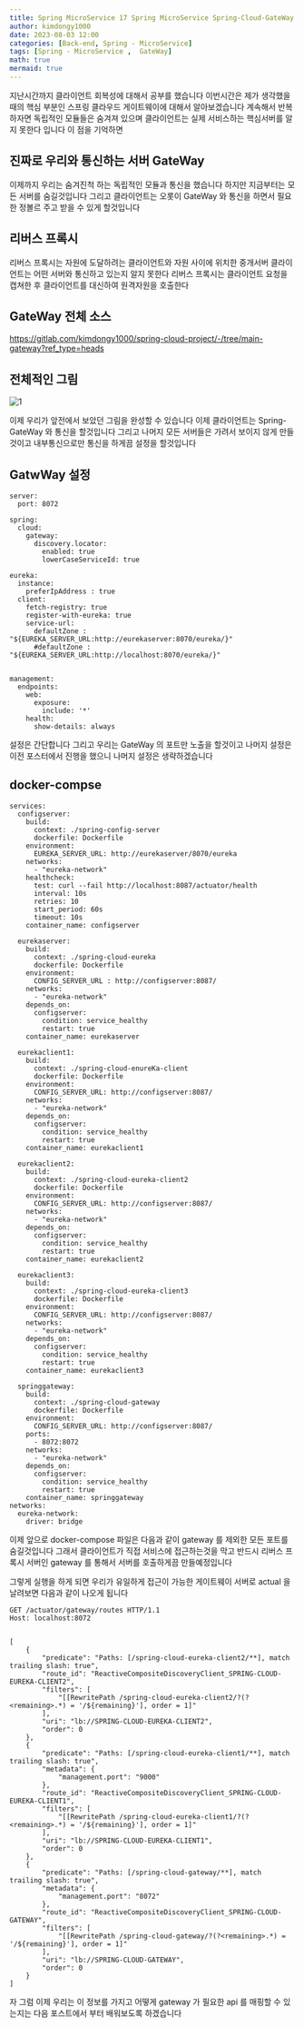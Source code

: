 ```yaml
---
title: Spring MicroService 17 Spring MicroService Spring-Cloud-GateWay
author: kimdongy1000
date: 2023-08-03 12:00
categories: [Back-end, Spring - MicroService]
tags: [Spring - MicroService ,  GateWay]
math: true
mermaid: true
---
```


지난시간까지 클라이언트 회복성에 대해서 공부를 했습니다 이번시간은 제가 생각했을때의 핵심 부분인 스프링 클라우드 게이트웨이에 대해서 알아보겠습니다 
계속해서 반복하자면 독립적인 모듈들은 숨겨져 있으며 클라이언트는 실제 서비스하는 핵심서버를 알지 못한다 입니다 이 점을 기억하면 

## 진짜로 우리와 통신하는 서버 GateWay 
이제까지 우리는 숨겨진척 하는 독립적인 모듈과 통신을 했습니다 하지만 지금부터는 모든 서버를 숨길것입니다 그리고 클라이언트는 오롯이 GateWay 와 통신을 하면서 필요한 정볼르 주고 받을 수 있게 할것입니다 

## 리버스 프록시 
리버스 프록시는 자원에 도달하려는 클라이언트와 자원 사이에 위치한 중개서버 클라이언트는 어떤 서버와 통신하고 있는지 알지 못한다 리버스 프록시는 클라이언트 요청을 캡쳐한 후 클라이언트를 대신하여 원격자원을 호출한다 

## GateWay 전체 소스 
<https://gitlab.com/kimdongy1000/spring-cloud-project/-/tree/main-gateway?ref_type=heads>


## 전체적인 그림
![1](https://github.com/user-attachments/assets/c316810d-9701-4d41-9a45-3a5b07a33e1d) 

이제 우리가 앞전에서 보았던 그림을 완성할 수 있습니다 이제 클라이언트는 Spring-GateWay 와 통신을 할것입니다 그리고 나머지 모든 서버들은 가려서 보이지 않게 만들것이고 내부통신으로만 통신을 하게끔 설정을 할것입니다 

## GatwWay 설정

```
server:
  port: 8072

spring:
  cloud:
    gateway:
      discovery.locator:
        enabled: true
        lowerCaseServiceId: true

eureka:
  instance:
    preferIpAddress : true
  client:
    fetch-registry: true
    register-with-eureka: true
    service-url:
      defaultZone : "${EUREKA_SERVER_URL:http://eurekaserver:8070/eureka/}"
      #defaultZone : "${EUREKA_SERVER_URL:http://localhost:8070/eureka/}"


management:
  endpoints:
    web:
      exposure:
        include: '*'
    health:
      show-details: always
```
설정은 간단합니다 그리고 우리는 GateWay 의 포트만 노출을 할것이고 나머지 설정은 이전 포스터에서 진행을 했으니 나머지 설정은 생략하겠습니다 

## docker-compse

```
services:
  configserver:
    build:
      context: ./spring-config-server
      dockerfile: Dockerfile
    environment:
      EUREKA_SERVER_URL: http://eurekaserver/8070/eureka
    networks:
      - "eureka-network"      
    healthcheck:
      test: curl --fail http://localhost:8087/actuator/health
      interval: 10s
      retries: 10
      start_period: 60s
      timeout: 10s
    container_name: configserver  

  eurekaserver:
    build:
      context: ./spring-cloud-eureka
      dockerfile: Dockerfile
    environment:
      CONFIG_SERVER_URL : http://configserver:8087/
    networks:
      - "eureka-network"
    depends_on:
      configserver:
        condition: service_healthy
        restart: true
    container_name: eurekaserver
   
  eurekaclient1:
    build: 
      context: ./spring-cloud-enureKa-client
      dockerfile: Dockerfile
    environment:
      CONFIG_SERVER_URL: http://configserver:8087/
    networks:
      - "eureka-network"      
    depends_on:
      configserver:
        condition: service_healthy
        restart: true
    container_name: eurekaclient1      
  
  eurekaclient2:
    build: 
      context: ./spring-cloud-eureka-client2
      dockerfile: Dockerfile
    environment:
      CONFIG_SERVER_URL: http://configserver:8087/
    networks:
      - "eureka-network"      
    depends_on:
      configserver:
        condition: service_healthy
        restart: true
    container_name: eurekaclient2
  
  eurekaclient3:
    build: 
      context: ./spring-cloud-eureka-client3
      dockerfile: Dockerfile
    environment:
      CONFIG_SERVER_URL: http://configserver:8087/
    networks:
      - "eureka-network"      
    depends_on:
      configserver:
        condition: service_healthy
        restart: true
    container_name: eurekaclient3
  
  springgateway:
    build:
      context: ./spring-cloud-gateway
      dockerfile: Dockerfile
    environment:
      CONFIG_SERVER_URL: http://configserver:8087/      
    ports:
      - 8072:8072      
    networks:
      - "eureka-network"            
    depends_on:
      configserver:
        condition: service_healthy
        restart: true      
    container_name: springgateway
networks:
  eureka-network:
    driver: bridge

```
이제 앞으로 docker-compose 파일은 다음과 같이 gateway 를 제외한 모든 포트를 숨길것입니다 그래서 클라이언트가 직접 서비스에 접근하는것을 막고 반드시 리버스 프록시 서버인 gateway 를 통해서 서버를 호출하게끔 만들예정입니다 

그렇게 실행을 하게 되면 우리가 유일하게 접근이 가능한 게이트웨이 서버로 actual 을 날려보면 다음과 같이 나오게 됩니다 

```
GET /actuator/gateway/routes HTTP/1.1
Host: localhost:8072


[
    {
        "predicate": "Paths: [/spring-cloud-eureka-client2/**], match trailing slash: true",
        "route_id": "ReactiveCompositeDiscoveryClient_SPRING-CLOUD-EUREKA-CLIENT2",
        "filters": [
            "[[RewritePath /spring-cloud-eureka-client2/?(?<remaining>.*) = '/${remaining}'], order = 1]"
        ],
        "uri": "lb://SPRING-CLOUD-EUREKA-CLIENT2",
        "order": 0
    },
    {
        "predicate": "Paths: [/spring-cloud-eureka-client1/**], match trailing slash: true",
        "metadata": {
            "management.port": "9000"
        },
        "route_id": "ReactiveCompositeDiscoveryClient_SPRING-CLOUD-EUREKA-CLIENT1",
        "filters": [
            "[[RewritePath /spring-cloud-eureka-client1/?(?<remaining>.*) = '/${remaining}'], order = 1]"
        ],
        "uri": "lb://SPRING-CLOUD-EUREKA-CLIENT1",
        "order": 0
    },
    {
        "predicate": "Paths: [/spring-cloud-gateway/**], match trailing slash: true",
        "metadata": {
            "management.port": "8072"
        },
        "route_id": "ReactiveCompositeDiscoveryClient_SPRING-CLOUD-GATEWAY",
        "filters": [
            "[[RewritePath /spring-cloud-gateway/?(?<remaining>.*) = '/${remaining}'], order = 1]"
        ],
        "uri": "lb://SPRING-CLOUD-GATEWAY",
        "order": 0
    }
]
```
자 그럼 이제 우리는 이 정보를 가지고 어떻게 gateway 가 필요한 api 를 매핑할 수 있는지는 다음 포스트에서 부터 배워보도록 하겠습니다 
